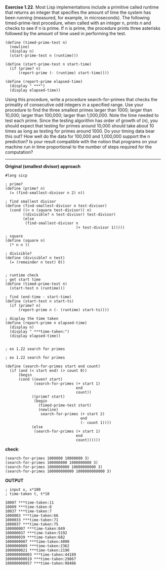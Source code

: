 **Exercise 1.22**. Most Lisp implementations include a primitive called runtime that returns an integer  that specifies the amount of time the system has been running (measured, for example, in microseconds).  The following timed-prime-test procedure, when called with an integer n, prints n and checks to  see if n is prime. If n is prime, the procedure prints three asterisks followed by the amount of time used in  performing the test.  
```
(define (timed-prime-test n)
  (newline)
  (display n)
  (start-prime-test n (runtime)))

(define (start-prime-test n start-time)
  (if (prime? n)
      (report-prime (- (runtime) start-time))))

(define (report-prime elapsed-time)
  (display " ***")
  (display elapsed-time))  
```
Using this procedure, write a procedure search-for-primes that checks the primality of consecutive  odd integers in a specified range. Use your procedure to find the three smallest primes larger than 1000;  larger than 10,000; larger than 100,000; larger than 1,000,000. Note the time needed to test each prime.  Since the testing algorithm has order of growth of (n), you should expect that testing for primes  around 10,000 should take about 10 times as long as testing for primes around 1000. Do your timing  data bear this out? How well do the data for 100,000 and 1,000,000 support the n prediction? Is your  result compatible with the notion that programs on your machine run in time proportional to the number of  steps required for the computation?  

---

**Original (smallest divisor) approach**

```
#lang sicp

; prime?
(define (prime? n)
  (= (find-smallest-divisor n 2) n))

; find smallest divisor
(define (find-smallest-divisor n test-divisor)
  (cond ((< n (square test-divisor)) n)
        ((divisible? n test-divisor) test-divisor)
        (else
         (find-smallest-divisor n 
                                (+ test-divisor 1)))))

; square
(define (square n)
  (* n n ))

; divisible?
(define (divisible? n test)
  (= (remainder n test) 0))


; runtime check
; get start time
(define (timed-prime-test n)
  (start-test n (runtime)))

; find (end-time - start-time)
(define (start-test n start-ts)
  (if (prime? n)
      (report-prime n (- (runtime) start-ts))))

; display the time taken
(define (report-prime n elapsed-time)
  (display n)
  (display " ***time-taken:")
  (display elapsed-time))


; ex 1.22 search for primes

; ex 1.22 search for primes

(define (search-for-primes start end count)
  (if (and (< start end) (> count 0))
      (begin
      (cond ((even? start)
             (search-for-primes (+ start 1)
                                end
                                count))
            ((prime? start)
             (begin
               (timed-prime-test start)
               (newline)
                search-for-primes (+ start 2)
                                  end
                                  (- count 1))))
            (else
             (search-for-primes (+ start 1)
                                end
                                count))))))
```
         
**check**:
```(search-for-primes 10000 100000 3)
(search-for-primes 1000000 10000000 3)
(search-for-primes 100000000 1000000000 3)
(search-for-primes 1000000000 10000000000 3)
(search-for-primes 100000000000 1000000000000 3)
```

**OUTPUT**
```
; input x, x*100
; time-taken t, t*10

10007 ***time-taken:11
10009 ***time-taken:8
10037 ***time-taken:7
1000003 ***time-taken:66
1000033 ***time-taken:71
1000037 ***time-taken:75
100000007 ***time-taken:849
100000037 ***time-taken:5192
100000039 ***time-taken:682
1000000007 ***time-taken:4090
1000000009 ***time-taken:2362
1000000021 ***time-taken:2190
100000000003 ***time-taken:44189
100000000019 ***time-taken:29867
100000000057 ***time-taken:98486
```
